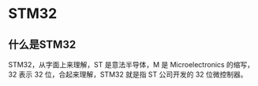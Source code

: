 # STM32

## 什么是STM32

STM32，从字面上来理解，ST 是意法半导体，M 是 Microelectronics 的缩写，32 表示 32 位，合起来理解，STM32 就是指 ST 公司开发的 32 位微控制器。

<DocsAD/>